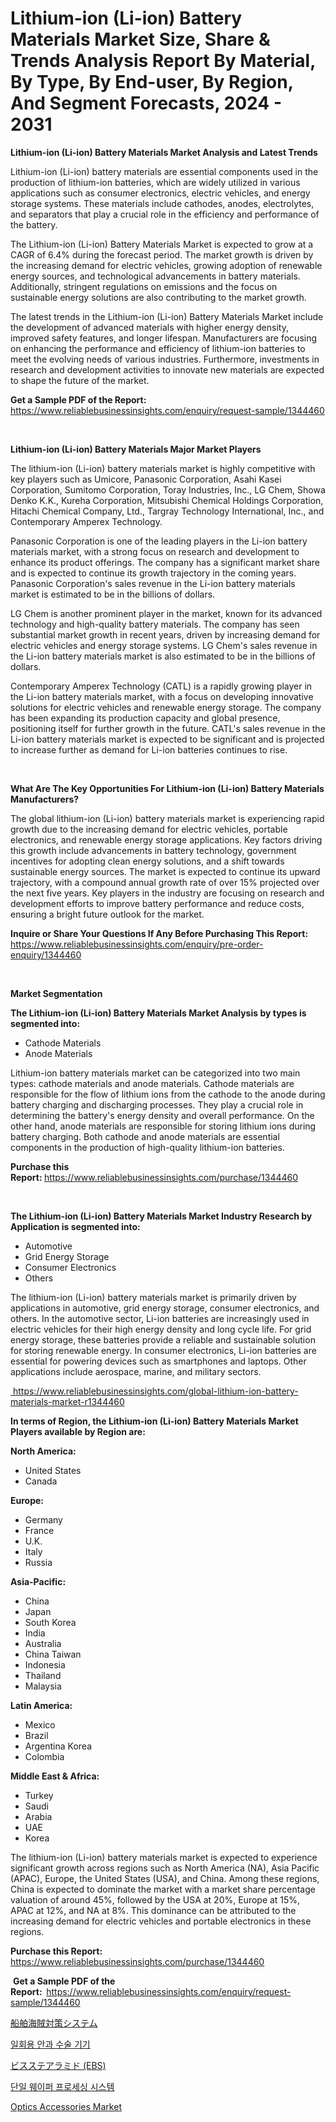 <p><h1>Lithium-ion (Li-ion) Battery Materials Market Size, Share & Trends Analysis Report By Material, By Type, By End-user, By Region, And Segment Forecasts, 2024 - 2031</h1></p><p><strong>Lithium-ion (Li-ion) Battery Materials Market Analysis and Latest Trends</strong></p>
<p><p>Lithium-ion (Li-ion) battery materials are essential components used in the production of lithium-ion batteries, which are widely utilized in various applications such as consumer electronics, electric vehicles, and energy storage systems. These materials include cathodes, anodes, electrolytes, and separators that play a crucial role in the efficiency and performance of the battery.</p><p>The Lithium-ion (Li-ion) Battery Materials Market is expected to grow at a CAGR of 6.4% during the forecast period. The market growth is driven by the increasing demand for electric vehicles, growing adoption of renewable energy sources, and technological advancements in battery materials. Additionally, stringent regulations on emissions and the focus on sustainable energy solutions are also contributing to the market growth.</p><p>The latest trends in the Lithium-ion (Li-ion) Battery Materials Market include the development of advanced materials with higher energy density, improved safety features, and longer lifespan. Manufacturers are focusing on enhancing the performance and efficiency of lithium-ion batteries to meet the evolving needs of various industries. Furthermore, investments in research and development activities to innovate new materials are expected to shape the future of the market.</p></p>
<p><strong>Get a Sample PDF of the Report:&nbsp;</strong> <a href="https://www.reliablebusinessinsights.com/enquiry/request-sample/1344460">https://www.reliablebusinessinsights.com/enquiry/request-sample/1344460</a></p>
<p>&nbsp;</p>
<p><strong>Lithium-ion (Li-ion) Battery Materials Major Market Players</strong></p>
<p><p>The lithium-ion (Li-ion) battery materials market is highly competitive with key players such as Umicore, Panasonic Corporation, Asahi Kasei Corporation, Sumitomo Corporation, Toray Industries, Inc., LG Chem, Showa Denko K.K., Kureha Corporation, Mitsubishi Chemical Holdings Corporation, Hitachi Chemical Company, Ltd., Targray Technology International, Inc., and Contemporary Amperex Technology.</p><p>Panasonic Corporation is one of the leading players in the Li-ion battery materials market, with a strong focus on research and development to enhance its product offerings. The company has a significant market share and is expected to continue its growth trajectory in the coming years. Panasonic Corporation's sales revenue in the Li-ion battery materials market is estimated to be in the billions of dollars.</p><p>LG Chem is another prominent player in the market, known for its advanced technology and high-quality battery materials. The company has seen substantial market growth in recent years, driven by increasing demand for electric vehicles and energy storage systems. LG Chem's sales revenue in the Li-ion battery materials market is also estimated to be in the billions of dollars.</p><p>Contemporary Amperex Technology (CATL) is a rapidly growing player in the Li-ion battery materials market, with a focus on developing innovative solutions for electric vehicles and renewable energy storage. The company has been expanding its production capacity and global presence, positioning itself for further growth in the future. CATL's sales revenue in the Li-ion battery materials market is expected to be significant and is projected to increase further as demand for Li-ion batteries continues to rise.</p></p>
<p>&nbsp;</p>
<p><strong>What Are The Key Opportunities For Lithium-ion (Li-ion) Battery Materials Manufacturers?</strong></p>
<p><p>The global lithium-ion (Li-ion) battery materials market is experiencing rapid growth due to the increasing demand for electric vehicles, portable electronics, and renewable energy storage applications. Key factors driving this growth include advancements in battery technology, government incentives for adopting clean energy solutions, and a shift towards sustainable energy sources. The market is expected to continue its upward trajectory, with a compound annual growth rate of over 15% projected over the next five years. Key players in the industry are focusing on research and development efforts to improve battery performance and reduce costs, ensuring a bright future outlook for the market.</p></p>
<p><strong>Inquire or Share Your Questions If Any Before Purchasing This Report:</strong> <a href="https://www.reliablebusinessinsights.com/enquiry/pre-order-enquiry/1344460">https://www.reliablebusinessinsights.com/enquiry/pre-order-enquiry/1344460</a></p>
<p>&nbsp;</p>
<p><strong>Market Segmentation</strong></p>
<p><strong>The Lithium-ion (Li-ion) Battery Materials Market Analysis by types is segmented into:</strong></p>
<p><ul><li>Cathode Materials</li><li>Anode Materials</li></ul></p>
<p><p>Lithium-ion battery materials market can be categorized into two main types: cathode materials and anode materials. Cathode materials are responsible for the flow of lithium ions from the cathode to the anode during battery charging and discharging processes. They play a crucial role in determining the battery's energy density and overall performance. On the other hand, anode materials are responsible for storing lithium ions during battery charging. Both cathode and anode materials are essential components in the production of high-quality lithium-ion batteries.</p></p>
<p><strong>Purchase this Report:&nbsp;</strong><a href="https://www.reliablebusinessinsights.com/purchase/1344460">https://www.reliablebusinessinsights.com/purchase/1344460</a></p>
<p>&nbsp;</p>
<p><strong>The Lithium-ion (Li-ion) Battery Materials Market Industry Research by Application is segmented into:</strong></p>
<p><ul><li>Automotive</li><li>Grid Energy Storage</li><li>Consumer Electronics</li><li>Others</li></ul></p>
<p><p>The lithium-ion (Li-ion) battery materials market is primarily driven by applications in automotive, grid energy storage, consumer electronics, and others. In the automotive sector, Li-ion batteries are increasingly used in electric vehicles for their high energy density and long cycle life. For grid energy storage, these batteries provide a reliable and sustainable solution for storing renewable energy. In consumer electronics, Li-ion batteries are essential for powering devices such as smartphones and laptops. Other applications include aerospace, marine, and military sectors.</p></p>
<p><a href="https://www.reliablebusinessinsights.com/global-lithium-ion-battery-materials-market-r1344460">&nbsp;https://www.reliablebusinessinsights.com/global-lithium-ion-battery-materials-market-r1344460</a></p>
<p><strong>In terms of Region, the Lithium-ion (Li-ion) Battery Materials Market Players available by Region are:</strong></p>
<p>
    <p> <strong> North America: </strong>
        <ul>
            <li>United States</li>
            <li>Canada</li>
        </ul>
        </p> 
    <p> <strong> Europe: </strong>
        <ul>
            <li>Germany</li>
            <li>France</li>
            <li>U.K.</li>
            <li>Italy</li>
            <li>Russia</li>
        </ul>
        </p> 
    <p> <strong> Asia-Pacific: </strong>
        <ul>
            <li>China</li>
            <li>Japan</li>
            <li>South Korea</li>
            <li>India</li>
            <li>Australia</li>
            <li>China Taiwan</li>
            <li>Indonesia</li>
            <li>Thailand</li>
            <li>Malaysia</li>
        </ul>
        </p> 
    <p> <strong> Latin America: </strong>
        <ul>
            <li>Mexico</li>
            <li>Brazil</li>
            <li>Argentina Korea</li>
            <li>Colombia</li>
        </ul>
        </p> 
    <p> <strong> Middle East & Africa: </strong>
        <ul>
            <li>Turkey</li>
            <li>Saudi</li>
            <li>Arabia</li>
            <li>UAE</li>
            <li>Korea</li>
        </ul>
    </p>
    </p>
<p><p>The lithium-ion (Li-ion) battery materials market is expected to experience significant growth across regions such as North America (NA), Asia Pacific (APAC), Europe, the United States (USA), and China. Among these regions, China is expected to dominate the market with a market share percentage valuation of around 45%, followed by the USA at 20%, Europe at 15%, APAC at 12%, and NA at 8%. This dominance can be attributed to the increasing demand for electric vehicles and portable electronics in these regions.</p></p>
<p><strong>Purchase this Report: </strong><a href="https://www.reliablebusinessinsights.com/purchase/1344460">https://www.reliablebusinessinsights.com/purchase/1344460</a></p>
<p>&nbsp;<strong>Get a Sample PDF of the Report:&nbsp;&nbsp;</strong><a href="https://www.reliablebusinessinsights.com/enquiry/request-sample/1344460">https://www.reliablebusinessinsights.com/enquiry/request-sample/1344460</a></p>
<p><strong></strong></p>
<p><p><a href="https://github.com/avbqbctihcbe2/Market-Research-Report-List-2/blob/main/2830610100014.md">船舶海賊対策システム</a></p><p><a href="https://github.com/Maeennan456456/Market-Research-Report-List-2/blob/main/813788291336.md">일회용 안과 수술 기기</a></p><p><a href="https://github.com/HershelKris/Market-Research-Report-List-1/blob/main/1344816100010.md">ビスステアラミド (EBS)</a></p><p><a href="https://github.com/royErdmtyan906778/Market-Research-Report-List-2/blob/main/893722191337.md">단일 웨이퍼 프로세싱 시스템</a></p><p><a href="https://github.com/gladysalidde/Market-Research-Report-List-1/blob/main/optics-accessories-market.md">Optics Accessories Market</a></p></p>